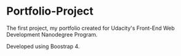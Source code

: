 # Portfolio-Project
The first project, my portfolio created for Udacity's Front-End Web Development Nanodegree Program.

Developed using Boostrap 4.

